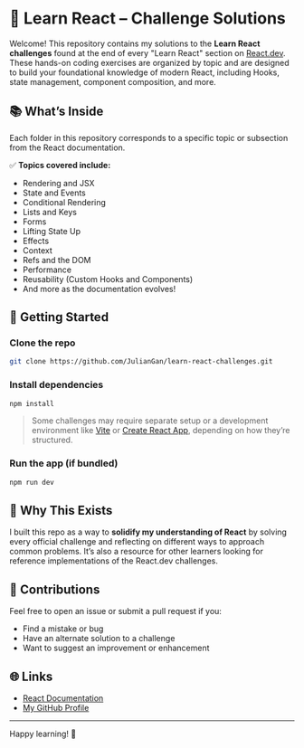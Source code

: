 # 🧠 Learn React – Challenge Solutions

Welcome! This repository contains my solutions to the **Learn React challenges** found at the end of every "Learn React" section on [React.dev](https://react.dev/learn). These hands-on coding exercises are organized by topic and are designed to build your foundational knowledge of modern React, including Hooks, state management, component composition, and more.

## 📚 What’s Inside

Each folder in this repository corresponds to a specific topic or subsection from the React documentation.

✅ **Topics covered include:**

- Rendering and JSX
- State and Events
- Conditional Rendering
- Lists and Keys
- Forms
- Lifting State Up
- Effects
- Context
- Refs and the DOM
- Performance
- Reusability (Custom Hooks and Components)
- And more as the documentation evolves!

## 🚀 Getting Started

### Clone the repo

```bash
git clone https://github.com/JulianGan/learn-react-challenges.git
```

### Install dependencies

```bash
npm install
```

> Some challenges may require separate setup or a development environment like [Vite](https://vitejs.dev/) or [Create React App](https://create-react-app.dev/), depending on how they’re structured.

### Run the app (if bundled)

```bash
npm run dev
```

## 🤔 Why This Exists

I built this repo as a way to **solidify my understanding of React** by solving every official challenge and reflecting on different ways to approach common problems. It’s also a resource for other learners looking for reference implementations of the React.dev challenges.

## 🧩 Contributions

Feel free to open an issue or submit a pull request if you:

- Find a mistake or bug
- Have an alternate solution to a challenge
- Want to suggest an improvement or enhancement

## 🌐 Links

- [React Documentation](https://react.dev)
- [My GitHub Profile](https://github.com/JulianGan)

---

Happy learning! 🎉
